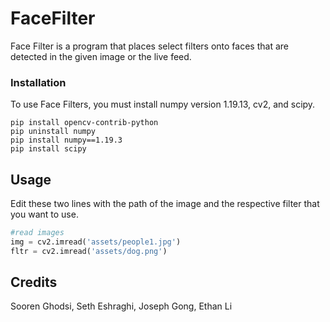 # FaceFilter

Face Filter is a program that places select filters onto faces that are detected in the given image or the live feed.

### Installation
To use Face Filters, you must install numpy version 1.19.13, cv2, and scipy.

```
pip install opencv-contrib-python
pip uninstall numpy
pip install numpy==1.19.3
pip install scipy
```

## Usage

Edit these two lines with the path of the image and the respective filter that you want to use.
```python
#read images
img = cv2.imread('assets/people1.jpg')
fltr = cv2.imread('assets/dog.png')
``` 


## Credits
Sooren Ghodsi, Seth Eshraghi, Joseph Gong, Ethan Li
